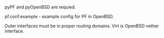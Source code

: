 pyPF and pyOpenBSD are requied.

pf.conf.example - example config for PF in OpenBSD.

Outer interfaces must be in proper routing domains.
Virt is OpenBSD vether interface.

